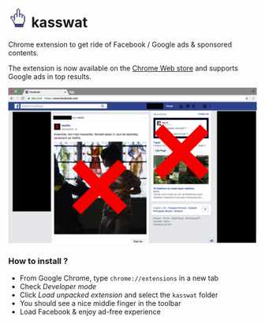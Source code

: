 # <img src="icon.png" width="40"> kasswat
Chrome extension to get ride of Facebook / Google ads &amp; sponsored contents.

The extension is now available on the [Chrome Web store](https://chrome.google.com/webstore/detail/kasswat/bbijnaeijlapcigmcnehlbnaekcopdep) and supports Google ads in top results.

![Screenshot](screenshot.png)

### How to install ?

- From Google Chrome, type `chrome://extensions` in a new tab  
- Check *Developer mode*  
- Click *Load unpacked extension* and select the `kasswat` folder
- You should see a nice middle finger in the toolbar
- Load Facebook & enjoy ad-free experience
